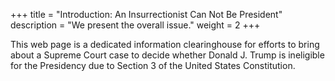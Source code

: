 +++
title = "Introduction: An Insurrectionist Can Not Be President"
description = "We present the overall issue."
weight = 2
+++

This web page is a dedicated information clearinghouse for efforts to bring about a Supreme Court case to decide whether Donald J. Trump is ineligible for the Presidency due to Section 3 of the United States Constitution.